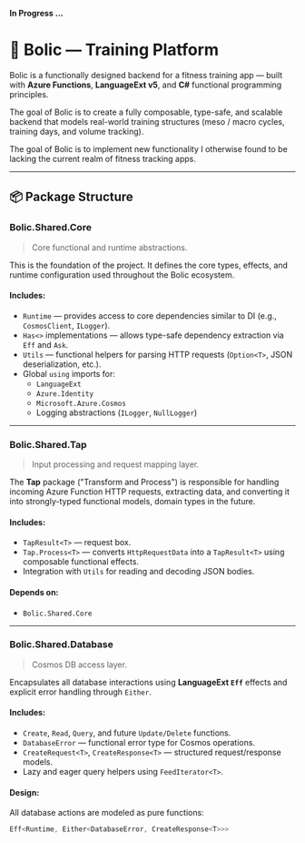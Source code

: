 **In Progress ...**

# 🧠 Bolic — Training Platform

Bolic is a functionally designed backend for a fitness training app — built with **Azure Functions**, **LanguageExt v5**, and **C#** functional programming principles.

The goal of Bolic is to create a fully composable, type-safe, and scalable backend that models real-world training structures (meso / macro cycles, training days, and volume tracking). 

The goal of Bolic is to implement new functionality I otherwise found to be lacking the current realm of fitness tracking apps. 

---

## 📦 Package Structure

### **Bolic.Shared.Core**
> Core functional and runtime abstractions.

This is the foundation of the project. It defines the core types, effects, and runtime configuration used throughout the Bolic ecosystem.

#### Includes:
- `Runtime` — provides access to core dependencies similar to DI (e.g., `CosmosClient`, `ILogger`).
- `Has<>` implementations — allows type-safe dependency extraction via `Eff` and `Ask`.
- `Utils` — functional helpers for parsing HTTP requests (`Option<T>`, JSON deserialization, etc.).
- Global `using` imports for:
  - `LanguageExt`
  - `Azure.Identity`
  - `Microsoft.Azure.Cosmos`
  - Logging abstractions (`ILogger`, `NullLogger`)


---

### **Bolic.Shared.Tap**
> Input processing and request mapping layer.

The **Tap** package ("Transform and Process") is responsible for handling incoming Azure Function HTTP requests, extracting data, and converting it into strongly-typed functional models, domain types in the future.

#### Includes:
- `TapResult<T>` — request box.
- `Tap.Process<T>` — converts `HttpRequestData` into a `TapResult<T>` using composable functional effects.
- Integration with `Utils` for reading and decoding JSON bodies.

#### Depends on:
- `Bolic.Shared.Core`

---

### **Bolic.Shared.Database**
> Cosmos DB access layer.

Encapsulates all database interactions using **LanguageExt `Eff`** effects and explicit error handling through `Either`.

#### Includes:
- `Create`, `Read`, `Query`, and future `Update/Delete` functions.
- `DatabaseError` — functional error type for Cosmos operations.
- `CreateRequest<T>`, `CreateResponse<T>` — structured request/response models.
- Lazy and eager query helpers using `FeedIterator<T>`.

#### Design:
All database actions are modeled as pure functions:
```csharp
Eff<Runtime, Either<DatabaseError, CreateResponse<T>>>